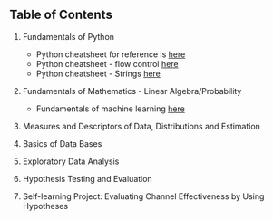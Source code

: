## Table of Contents

1. Fundamentals of Python
   - Python cheatsheet for reference is [here](../python-notes/Python-Cheatsheet.md)
   - Python cheatsheet - flow control [here](../python-notes/Python-cheatsheet-flowcontrol.md)
   - Python cheatsheet - Strings [here](../python-notes/Python-cheatsheet-strings.md)
   
2. Fundamentals of Mathematics - Linear Algebra/Probability
   - Fundamentals of machine learning [here](05-MachineLearningfoundations-LinearAlgebra.md)
3. Measures and Descriptors of Data, Distributions and Estimation

4. Basics of Data Bases
5. Exploratory Data Analysis
6. Hypothesis Testing and Evaluation
7. Self-learning Project: Evaluating Channel Effectiveness by Using Hypotheses